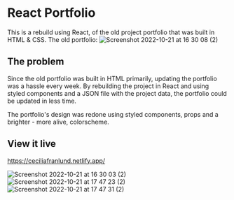 # React Portfolio
This is a rebuild using React, of the old project portfolio that was built in HTML & CSS.
The old portfolio:
![Screenshot 2022-10-21 at 16 30 08 (2)](https://user-images.githubusercontent.com/105229808/197237238-d429876a-866e-4726-b70d-b2ac17372be4.png)


## The problem
Since the old portfolio was built in HTML primarily, updating the portfolio was a hassle every week.
By rebuilding the project in React and using styled components and a JSON file with the project data,
the portfolio could be updated in less time. 

The portfolio's design was redone using styled components, props and a brighter - more alive, colorscheme.
 
## View it live
https://ceciliafranlund.netlify.app/ 

![Screenshot 2022-10-21 at 16 30 03 (2)](https://user-images.githubusercontent.com/105229808/197237670-fb311079-01cf-49b7-bcec-496763c2b5e4.png)
![Screenshot 2022-10-21 at 17 47 23 (2)](https://user-images.githubusercontent.com/105229808/197237686-a690bbdc-5cec-4782-a9e3-630c541c90ab.png)
![Screenshot 2022-10-21 at 17 47 31 (2)](https://user-images.githubusercontent.com/105229808/197237691-83f961eb-0d5f-4244-9178-de070c8bc189.png)
